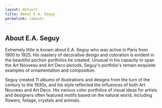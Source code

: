 ```yaml
---
layout: default
title: About E.A. Seguy
permalink: /about/
---
```


## About E.A. Seguy

Extremely little is known about E.A. Seguy who was active in Paris from 1900 to 1925. His mastery of decorative design and coloration is evident in the beautiful pochoir portfolios he created. Unusual in his capacity to span the Art Nouveau and Art Deco periods, Seguy's portfolio's remain exquisite examples of ornamentation and composition. 

Seguy created 11 albums of illustrations and designs from the turn of the century to the 1930s, and his style reflected the influences of both Art Nouveau and Art Deco. His various color portfolios of visual ideas for artists and designers often featured motifs based on the natural world, including flowers, foliage, crystals and animals.
